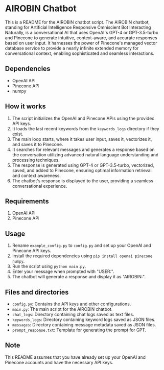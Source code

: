 # AIROBIN Chatbot

This is a README for the AIROBIN chatbot script. The AIROBIN chatbot, standing for Artificial Intelligence Responsive Omniscient Bot Interacting Naturally, is a conversational AI that uses OpenAI's GPT-4 or GPT-3.5-turbo and Pinecone to generate intuitive, context-aware, and accurate responses based on user input. It harnesses the power of Pinecone's managed vector database service to provide a nearly infinite extended memory for conversational context, enabling sophisticated and seamless interactions.

## Dependencies

- OpenAI API
- Pinecone API
- numpy

## How it works

1. The script initializes the OpenAI and Pinecone APIs using the provided API keys.
2. It loads the last recent keywords from the `keywords_logs` directory if they exist.
3. The main loop starts, where it takes user input, saves it, vectorizes it, and saves it to Pinecone.
4. It searches for relevant messages and generates a response based on the conversation utilizing advanced natural language understanding and processing techniques.
5. The response is generated using GPT-4 or GPT-3.5-turbo, vectorized, saved, and added to Pinecone, ensuring optimal information retrieval and context awareness.
6. The chatbot's response is displayed to the user, providing a seamless conversational experience.

## Requirements
1. OpenAI API
2. Pinecone API

## Usage

1. Rename `example_config.py` to `config.py` and set up your OpenAI and Pinecone API keys.
2. Install the required dependencies using `pip install openai pinecone numpy`.
3. Run the script using `python main.py`.
4. Enter your message when prompted with "USER:".
5. The chatbot will generate a response and display it as "AIROBIN:".

## Files and directories

- `config.py`: Contains the API keys and other configurations.
- `main.py`: The main script for the AIROBIN chatbot.
- `chat_logs`: Directory containing chat logs saved as text files.
- `keywords_logs`: Directory containing keyword logs saved as JSON files.
- `messages`: Directory containing message metadata saved as JSON files.
- `prompt_response.txt`: Template for generating the prompt for GPT.

## Note
This README assumes that you have already set up your OpenAI and Pinecone accounts and have the necessary API keys.
